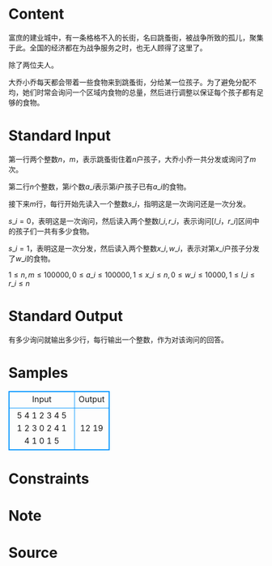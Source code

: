 
# Content

富庶的建业城中，有一条格格不入的长街，名曰跳蚤街，被战争所致的孤儿，聚集于此。全国的经济都在为战争服务之时，也无人顾得了这里了。

除了两位夫人。

大乔小乔每天都会带着一些食物来到跳蚤街，分给某一位孩子。为了避免分配不均，她们时常会询问一个区域内食物的总量，然后进行调整以保证每个孩子都有足够的食物。

# Standard Input

第一行两个整数$n$，$m$，表示跳蚤街住着$n$户孩子，大乔小乔一共分发或询问了$m$次。

第二行$n$个整数，第$i$个数$a\_i$表示第$i$户孩子已有$a\_i$的食物。

接下来$m$行，每行开始先读入一个整数$s\_i$，指明这是一次询问还是一次分发。

$s\_i = 0$，表明这是一次询问，然后读入两个整数$l\_i,r\_i$，表示询问$[l\_i，r\_i]$区间中的孩子们一共有多少食物。

$s\_i = 1$，表明这是一次分发，然后读入两个整数$x\_i,w\_i$，表示对第$x\_i$户孩子分发了$w\_i$的食物。

$1\leq n,m\leq100000,0\leq a\_i \leq 100000,1\leq x\_i \leq n ,0 \leq w\_i \leq 10000,1\leq l\_i \leq r\_i \leq n$

# Standard Output

有多少询问就输出多少行，每行输出一个整数，作为对该询问的回答。

# Samples

<style>
        table,table tr th, table tr td { border:1px solid #0094ff; }
        table { width: 200px; min-height: 25px; line-height: 25px; text-align: center; border-collapse: collapse;}   
    </style>
<table>
	<tr>
		<td>Input</td>
		<td>Output</td>
	</tr>
<tr><td>5 4
1 2 3 4 5
1 2 3
0 2 4
1 4 1
0 1 5</td><td>12
19</td></tr></table>


# Constraints



# Note



# Source



